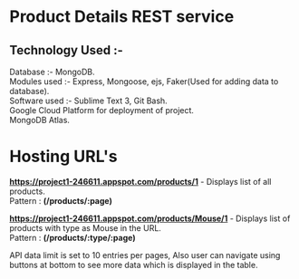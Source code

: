 # Product Details REST service

## Technology Used :-
  Database :- MongoDB.  
  Modules used :- Express, Mongoose, ejs, Faker(Used for adding data to database).  
  Software used :- Sublime Text 3, Git Bash.  
  Google Cloud Platform for deployment of project.  
  MongoDB Atlas.
  
# Hosting URL's 

**https://project1-246611.appspot.com/products/1** - Displays list of all products.  
Pattern : **(/products/:page)**

**https://project1-246611.appspot.com/products/Mouse/1** - Displays list of products with type as Mouse in the URL.  
Pattern : **(/products/:type/:page)**

API data limit is set to 10 entries per pages, Also user can navigate using buttons at bottom to see more data which is displayed in the table.


  
